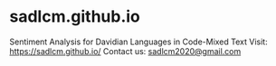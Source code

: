 # sadlcm.github.io
Sentiment Analysis for Davidian Languages in Code-Mixed Text
Visit: https://sadlcm.github.io/
Contact us: sadlcm2020@gmail.com
